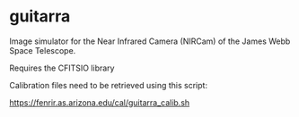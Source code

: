 # guitarra
Image simulator for the Near Infrared Camera (NIRCam) of the James Webb Space Telescope.

Requires the CFITSIO library

Calibration files need to be retrieved using this script: 

https://fenrir.as.arizona.edu/cal/guitarra_calib.sh
